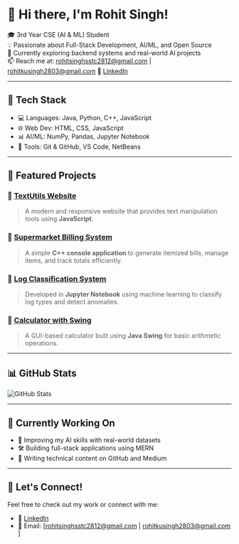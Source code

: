 # 👋 Hi there, I'm Rohit Singh!

🎓 3rd Year CSE (AI & ML) Student  
💡 Passionate about Full-Stack Development, AI/ML, and Open Source  
🌱 Currently exploring backend systems and real-world AI projects  
📫 Reach me at: rohitsinghsstc2812@gmail.com | rohitkusingh2803@gmail.com 
🔗 [LinkedIn](https://www.linkedin.com/in/rohitsingh0028)

---

## 🚀 Tech Stack

- 💻 Languages: Java, Python, C++, JavaScript
- 🌐 Web Dev: HTML, CSS, JavaScript
- 📊 AI/ML: NumPy, Pandas, Jupyter Notebook
- 🧩 Tools: Git & GitHub, VS Code, NetBeans

---

## 📌 Featured Projects

### 🔹 [TextUtils Website](https://github.com/Rsccpp/TextUtils-Website)
> A modern and responsive website that provides text manipulation tools using **JavaScript**.

### 🔹 [Supermarket Billing System](https://github.com/Rsccpp/Supermarket-Billing-System)
> A simple **C++ console application** to generate itemized bills, manage items, and track totals efficiently.

### 🔹 [Log Classification System](https://github.com/Rsccpp/Log_Classification_System)
> Developed in **Jupyter Notebook** using machine learning to classify log types and detect anomalies.

### 🔹 [Calculator with Swing](https://github.com/Rsccpp/Calculator-with-Swing-Class)
> A GUI-based calculator built using **Java Swing** for basic arithmetic operations.

---

## 📊 GitHub Stats

![GitHub Stats](https://github-readme-stats.vercel.app/api?username=Rsccpp&show_icons=true&theme=tokyonight)

---

## 📌 Currently Working On

- 🔬 Improving my AI skills with real-world datasets
- 🛠 Building full-stack applications using MERN
- 📝 Writing technical content on GitHub and Medium

---

## 🤝 Let's Connect!

Feel free to check out my work or connect with me:

- 💼 [LinkedIn](https://www.linkedin.com/in/rohitsingh0028)
- 📧 Email: [rohitsinghsstc2812@gmail.com | rohitkusingh2803@gmail.com ] 

